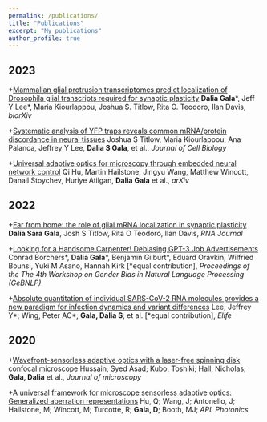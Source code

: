 ```yaml
---
permalink: /publications/
title: "Publications"
excerpt: "My publications"
author_profile: true
---
```

## 2023
+[Mammalian glial protrusion transcriptomes predict localization of Drosophila glial transcripts required for synaptic plasticity](https://www.biorxiv.org/content/10.1101/2022.11.30.518536v2)
**Dalia Gala***, Jeff Y Lee*, Maria Kiourlappou, Joshua S. Titlow, Rita O. Teodoro, Ilan Davis, _biorXiv_

+[Systematic analysis of YFP traps reveals common mRNA/protein discordance in neural tissues](https://rupress.org/jcb/article/222/6/e202205129/214092/Systematic-analysis-of-YFP-traps-reveals-common)
Joshua S Titlow, Maria Kiourlappou, Ana Palanca, Jeffrey Y Lee, **Dalia S Gala**, et al., _Journal of Cell Biology_

+[Universal adaptive optics for microscopy through embedded neural network control](https://www.researchsquare.com/article/rs-2840348/v1)
Qi Hu, Martin Hailstone, Jingyu Wang, Matthew Wincott, Danail Stoychev, Huriye Atilgan, **Dalia Gala** et al., _arXiv_

## 2022

+[Far from home: the role of glial mRNA localization in synaptic plasticity](https://rnajournal.cshlp.org/content/early/2022/11/28/rna.079422.122)
**Dalia Sara Gala**, Josh S Titlow, Rita O Teodoro, Ilan Davis, _RNA Journal_

+[Looking for a Handsome Carpenter! Debiasing GPT-3 Job Advertisements](https://aclanthology.org/2022.gebnlp-1.22/)
Conrad Borchers*, **Dalia Gala***, Benjamin Gilburt*, Eduard Oravkin, Wilfried Bounsi, Yuki M Asano, Hannah Kirk [*equal contribution], _Proceedings of the The 4th Workshop on Gender Bias in Natural Language Processing (GeBNLP)_

+[Absolute quantitation of individual SARS-CoV-2 RNA molecules provides a new paradigm for infection dynamics and variant differences](https://elifesciences.org/articles/74153)
Lee, Jeffrey Y*; Wing, Peter AC*; **Gala, Dalia S**; et al. [*equal contribution], _Elife_

## 2020

+[Wavefront-sensorless adaptive optics with a laser-free spinning disk confocal microscope](https://onlinelibrary.wiley.com/doi/full/10.1111/jmi.12976)
Hussain, Syed Asad; Kubo, Toshiki; Hall, Nicholas; **Gala, Dalia** et al., _Journal of microscopy_

+[A universal framework for microscope sensorless adaptive optics: Generalized aberration representations](https://pubs.aip.org/aip/app/article/5/10/100801/238210)
Hu, Q; Wang, J; Antonello, J; Hailstone, M; Wincott, M; Turcotte, R; **Gala, D**; Booth, MJ;  _APL Photonics_